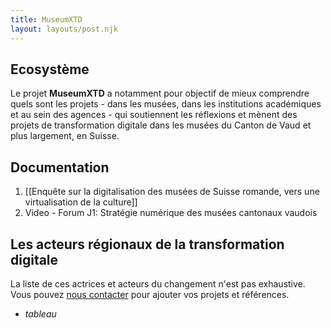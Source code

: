 ```yaml
---
title: MuseumXTD
layout: layouts/post.njk
---
```


## Ecosystème

Le projet **MuseumXTD** a notamment pour objectif de mieux comprendre quels sont les projets - dans les musées, dans les institutions académiques et au sein des agences -  qui soutiennent les réflexions et mènent des projets de transformation digitale dans les musées du Canton de Vaud et plus largement, en Suisse.

## Documentation
1. [[Enquête sur la digitalisation des musées de Suisse romande, vers une virtualisation de la culture]]
2. Video - Forum J1: Stratégie numérique des musées cantonaux vaudois


##  Les acteurs régionaux de la transformation digitale 
La liste de ces actrices et acteurs du changement n'est pas exhaustive. Vous pouvez [nous contacter](liencontact) pour ajouter vos projets et références.

+ *tableau*